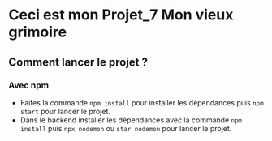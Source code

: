 # Ceci est mon Projet_7 Mon vieux grimoire

## Comment lancer le projet ? 

### Avec npm

- Faites la commande `npm install` pour installer les dépendances puis `npm start` pour lancer le projet.
- Dans le backend installer les dépendances avec la commande `npm install` puis `npx nodemon` ou `star nodemon` pour lancer le projet.
